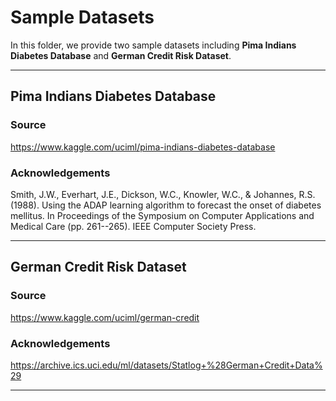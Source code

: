 # Sample Datasets

In this folder, we provide two sample datasets including **Pima Indians Diabetes Database** and **German Credit Risk Dataset**.

---

## Pima Indians Diabetes Database
### Source
https://www.kaggle.com/uciml/pima-indians-diabetes-database


### Acknowledgements
Smith, J.W., Everhart, J.E., Dickson, W.C., Knowler, W.C., & Johannes, R.S. (1988). Using the ADAP learning algorithm to forecast the onset of diabetes mellitus. In Proceedings of the Symposium on Computer Applications and Medical Care (pp. 261--265). IEEE Computer Society Press.

---

## German Credit Risk Dataset
### Source
https://www.kaggle.com/uciml/german-credit

### Acknowledgements
https://archive.ics.uci.edu/ml/datasets/Statlog+%28German+Credit+Data%29

---